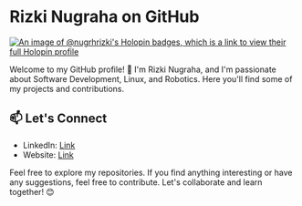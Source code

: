 # Rizki Nugraha on GitHub

[![An image of @nugrhrizki's Holopin badges, which is a link to view their full Holopin profile](https://holopin.me/nugrhrizki)](https://holopin.io/@nugrhrizki)

Welcome to my GitHub profile! 👋 I'm Rizki Nugraha, and I'm passionate about Software Development, Linux, and Robotics. Here you'll find some of my projects and contributions.


## 📫 Let's Connect

- LinkedIn: [Link](https://www.linkedin.com/in/mangiki/)
- Website: [Link](https://mangiki.com)

Feel free to explore my repositories. If you find anything interesting or have any suggestions, feel free to contribute. Let's collaborate and learn together! 😊
